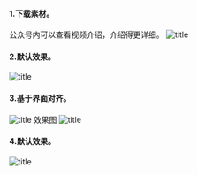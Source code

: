 #### 1.下载素材。
公众号内可以查看视频介绍，介绍得更详细。
![title](https://raw.githubusercontent.com/JSZNopi/JSZImage/master/gitnote/2019/10/30/WXCODE-1572446034519.jpeg)

#### 2.默认效果。
![title](https://raw.githubusercontent.com/JSZNopi/JSZImage/master/gitnote/2019/11/18/1-1574077189363.png)

#### 3.基于界面对齐。
![title](https://raw.githubusercontent.com/JSZNopi/JSZImage/master/gitnote/2019/11/18/2-1574077327604.png)
效果图
![title](https://raw.githubusercontent.com/JSZNopi/JSZImage/master/gitnote/2019/11/18/3-1574077342642.png)

#### 4.默认效果。
![title](https://raw.githubusercontent.com/JSZNopi/JSZImage/master/gitnote/2019/11/18/4-1574077404132.png)